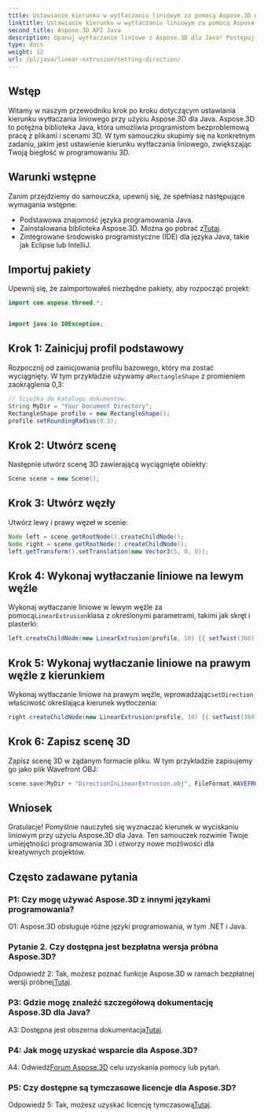 ```yaml
---
title: Ustawianie kierunku w wytłaczaniu liniowym za pomocą Aspose.3D dla Java
linktitle: Ustawianie kierunku w wytłaczaniu liniowym za pomocą Aspose.3D dla Java
second_title: Aspose.3D API Java
description: Opanuj wytłaczanie liniowe z Aspose.3D dla Java! Postępuj zgodnie z naszym przewodnikiem, aby uzyskać płynne programowanie 3D. Pobierz teraz i ciesz się wciągającymi wrażeniami.
type: docs
weight: 12
url: /pl/java/linear-extrusion/setting-direction/
---
```

## Wstęp

Witamy w naszym przewodniku krok po kroku dotyczącym ustawiania kierunku wytłaczania liniowego przy użyciu Aspose.3D dla Java. Aspose.3D to potężna biblioteka Java, która umożliwia programistom bezproblemową pracę z plikami i scenami 3D. W tym samouczku skupimy się na konkretnym zadaniu, jakim jest ustawienie kierunku wytłaczania liniowego, zwiększając Twoją biegłość w programowaniu 3D.

## Warunki wstępne

Zanim przejdziemy do samouczka, upewnij się, że spełniasz następujące wymagania wstępne:

- Podstawowa znajomość języka programowania Java.
-  Zainstalowana biblioteka Aspose.3D. Można go pobrać z[Tutaj](https://releases.aspose.com/3d/java/).
- Zintegrowane środowisko programistyczne (IDE) dla języka Java, takie jak Eclipse lub IntelliJ.

## Importuj pakiety

Upewnij się, że zaimportowałeś niezbędne pakiety, aby rozpocząć projekt:

```java
import com.aspose.threed.*;


import java.io.IOException;
```

## Krok 1: Zainicjuj profil podstawowy

 Rozpocznij od zainicjowania profilu bazowego, który ma zostać wyciągnięty. W tym przykładzie używamy a`RectangleShape` z promieniem zaokrąglenia 0,3:

```java
// Ścieżka do katalogu dokumentów.
String MyDir = "Your Document Directory";
RectangleShape profile = new RectangleShape();
profile.setRoundingRadius(0.3);
```

## Krok 2: Utwórz scenę

Następnie utwórz scenę 3D zawierającą wyciągnięte obiekty:

```java
Scene scene = new Scene();
```

## Krok 3: Utwórz węzły

Utwórz lewy i prawy węzeł w scenie:

```java
Node left = scene.getRootNode().createChildNode();
Node right = scene.getRootNode().createChildNode();
left.getTransform().setTranslation(new Vector3(5, 0, 0));
```

## Krok 4: Wykonaj wytłaczanie liniowe na lewym węźle

 Wykonaj wytłaczanie liniowe w lewym węźle za pomocą`LinearExtrusion`klasa z określonymi parametrami, takimi jak skręt i plasterki:

```java
left.createChildNode(new LinearExtrusion(profile, 10) {{ setTwist(360); setSlices(100); }});
```

## Krok 5: Wykonaj wytłaczanie liniowe na prawym węźle z kierunkiem

 Wykonaj wytłaczanie liniowe na prawym węźle, wprowadzając`setDirection` właściwość określająca kierunek wytłoczenia:

```java
right.createChildNode(new LinearExtrusion(profile, 10) {{ setTwist(360); setSlices(100); setDirection(new Vector3(0.3, 0.2, 1));}});
```

## Krok 6: Zapisz scenę 3D

Zapisz scenę 3D w żądanym formacie pliku. W tym przykładzie zapisujemy go jako plik Wavefront OBJ:

```java
scene.save(MyDir + "DirectionInLinearExtrusion.obj", FileFormat.WAVEFRONTOBJ);
```

## Wniosek

Gratulacje! Pomyślnie nauczyłeś się wyznaczać kierunek w wyciskaniu liniowym przy użyciu Aspose.3D dla Java. Ten samouczek rozwinie Twoje umiejętności programowania 3D i otworzy nowe możliwości dla kreatywnych projektów.

## Często zadawane pytania

### P1: Czy mogę używać Aspose.3D z innymi językami programowania?

O1: Aspose.3D obsługuje różne języki programowania, w tym .NET i Java.

### Pytanie 2. Czy dostępna jest bezpłatna wersja próbna Aspose.3D?

 Odpowiedź 2: Tak, możesz poznać funkcje Aspose.3D w ramach bezpłatnej wersji próbnej[Tutaj](https://releases.aspose.com/).

### P3: Gdzie mogę znaleźć szczegółową dokumentację Aspose.3D dla Java?

 A3: Dostępna jest obszerna dokumentacja[Tutaj](https://reference.aspose.com/3d/java/).

### P4: Jak mogę uzyskać wsparcie dla Aspose.3D?

 A4: Odwiedź[Forum Aspose.3D](https://forum.aspose.com/c/3d/18) celu uzyskania pomocy lub pytań.

### P5: Czy dostępne są tymczasowe licencje dla Aspose.3D?

 Odpowiedź 5: Tak, możesz uzyskać licencję tymczasową[Tutaj](https://purchase.aspose.com/temporary-license/).